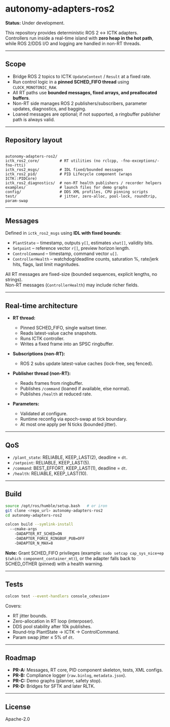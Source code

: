 # autonomy-adapters-ros2

**Status:** Under development.  

This repository provides deterministic ROS 2 ↔ ICTK adapters.  
Controllers run inside a real-time island with **zero heap in the hot path**, while ROS 2/DDS I/O and logging are handled in non-RT threads.  

---

## Scope

- Bridge ROS 2 topics to ICTK `UpdateContext` / `Result` at a fixed rate.  
- Run control logic in a **pinned SCHED_FIFO thread** using `CLOCK_MONOTONIC_RAW`.  
- All RT paths use **bounded messages, fixed arrays, and preallocated buffers**.  
- Non-RT side manages ROS 2 publishers/subscribers, parameter updates, diagnostics, and bagging.  
- Loaned messages are optional; if not supported, a ringbuffer publisher path is always valid.  

---

## Repository layout

```

autonomy-adapters-ros2/
ictk_ros2_core/         # RT utilities (no rclcpp, -fno-exceptions/-fno-rtti)
ictk_ros2_msgs/         # IDL fixed/bounded messages
ictk_ros2_pid/          # PID Lifecycle component (wraps ICTK::PIDCore)
ictk_ros2_diagnostics/  # non-RT health publishers / recorder helpers
examples/               # launch files for demo graphs
config/                 # DDS XML profiles, CPU pinning scripts
test/                   # jitter, zero-alloc, pool-lock, roundtrip, param-swap

````

---

## Messages

Defined in `ictk_ros2_msgs` using **IDL with fixed bounds**:

- `PlantState` – timestamp, outputs `y[]`, estimates `xhat[]`, validity bits.  
- `Setpoint` – reference vector `r[]`, preview horizon length.  
- `ControlCommand` – timestamp, command vector `u[]`.  
- `ControllerHealth` – watchdog/deadline counts, saturation %, rate/jerk hits, flags, last limit magnitudes.  

All RT messages are fixed-size (bounded sequences, explicit lengths, no strings).  
Non-RT messages (`ControllerHealth`) may include richer fields.  

---

## Real-time architecture

- **RT thread:**  
  - Pinned SCHED_FIFO, single waitset timer.  
  - Reads latest-value cache snapshots.  
  - Runs ICTK controller.  
  - Writes a fixed frame into an SPSC ringbuffer.  

- **Subscriptions (non-RT):**  
  - ROS 2 subs update latest-value caches (lock-free, seq fenced).  

- **Publisher thread (non-RT):**  
  - Reads frames from ringbuffer.  
  - Publishes `/command` (loaned if available, else normal).  
  - Publishes `/health` at reduced rate.  

- **Parameters:**  
  - Validated at configure.  
  - Runtime reconfig via epoch-swap at tick boundary.  
  - At most one apply per N ticks (bounded jitter).  

---

## QoS

- `/plant_state`: RELIABLE, KEEP_LAST(2), deadline = `dt`.  
- `/setpoint`: RELIABLE, KEEP_LAST(5).  
- `/command`: BEST_EFFORT, KEEP_LAST(1), deadline = `dt`.  
- `/health`: RELIABLE, KEEP_LAST(10).  

---

## Build

```bash
source /opt/ros/humble/setup.bash   # or iron
git clone <repo_url> autonomy-adapters-ros2
cd autonomy-adapters-ros2

colcon build --symlink-install 
  --cmake-args 
    -DADAPTER_RT_SCHED=ON 
    -DADAPTER_FORCE_RINGBUF_PUB=OFF 
    -DADAPTER_N_MAX=8
````

**Note:**
Grant SCHED_FIFO privileges (example: `sudo setcap cap_sys_nice+ep $(which component_container_mt)`), or the adapter falls back to SCHED_OTHER (pinned) with a health warning.

---

## Tests

```bash
colcon test --event-handlers console_cohesion+
```

Covers:

* RT jitter bounds.
* Zero-allocation in RT loop (interposer).
* DDS pool stability after 10k publishes.
* Round-trip PlantState → ICTK → ControlCommand.
* Param swap jitter ≤ 5% of `dt`.

---

## Roadmap

* **PR-A:** Messages, RT core, PID component skeleton, tests, XML configs.
* **PR-B:** Compliance logger (`raw.binlog`, `metadata.json`).
* **PR-C:** Demo graphs (planner, safety stop).
* **PR-D:** Bridges for SFTK and later RLTK.

---

## License

Apache-2.0



